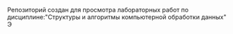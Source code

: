Репозиторий создан для просмотра лабораторных работ по дисциплине:"Структуры и алгоритмы компьютерной обработки данных"
Э
